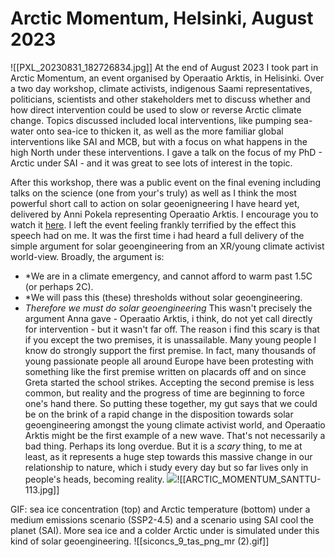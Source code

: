 # Arctic Momentum, Helsinki, August 2023
![[PXL_20230831_182726834.jpg]]
At the end of August 2023 I took part in Arctic Momentum, an event organised by Operaatio Arktis, in Helisinki. Over a two day workshop, climate activists, indigenous Saami representatives, politicians, scientists and other stakeholders met to discuss whether and how direct intervention could be used to slow or reverse Arctic climate change. Topics discussed included local interventions, like pumping sea-water onto sea-ice to thicken it, as well as the more familiar global interventions like SAI and MCB, but with a focus on what happens in the high North under these interventions. I gave a talk on the focus of my PhD - Arctic under SAI - and it was great to see lots of interest in the topic. 

After this workshop, there was a public event on the final evening including talks on the science (one from your's truly) as well as I think the most powerful short call to action on solar geoenigneering I have heard yet, delivered by Anni Pokela representing Operaatio Arktis. I encourage you to watch it [here](https://www.youtube.com/watch?v=0It_xZnLdyo). I left the event feeling frankly terrified by the effect this speech had on me. It was the first time i had heard a full delivery of the simple argument for solar geoengineering from an XR/young climate activist world-view. Broadly, the argument is:
* *We are in a climate emergency, and cannot afford to warm past 1.5C (or perhaps 2C).
* *We will pass this (these) thresholds without solar geoengineering. 
* *Therefore we must do solar geoengineering*
This wasn't precisely the argument Anna gave - Operaatio Arktis, i think, do not yet call directly for intervention - but it wasn't far off. The reason i find this scary is that if you except the two premises, it is unassailable. Many young people I know do strongly support the first premise. In fact, many thousands of young passionate people all around Europe have been protesting with something like the first premise written on placards off and on since Greta started the school strikes. Accepting the second premise is less common, but reality and the progress of time are beginning to force one's hand there. So putting these together, my gut says that we could be on the brink of a rapid change in the disposition towards solar geoengineering amongst the young climate activist world, and Operaatio Arktis might be the first example of a new wave. That's not necessarily a bad thing. Perhaps its long overdue. But it is a *scary* thing, to me at least, as it represents a huge step towards this massive change in our relationship to nature, which i study every day but so far lives only in people's heads, becoming reality.
![](/public/Arctic_momentum.jpg)![[ARCTIC_MOMENTUM_SANTTU-113.jpg]]


GIF: sea ice concentration (top) and Arctic temperature (bottom) under a medium emissions scenario (SSP2-4.5) and a scenario using SAI cool the planet (SAI). More sea ice and a colder Arctic under is simulated under this kind of solar geoengineering. 
![[siconcs_9_tas_png_mr (2).gif]]
